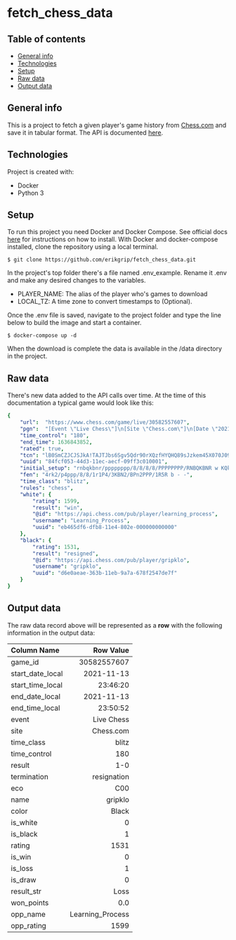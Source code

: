 # fetch_chess_data

## Table of contents
* [General info](#general-info)
* [Technologies](#technologies)
* [Setup](#setup)
* [Raw data](#raw-data)
* [Output data](#output-data)

## General info
This is a project to fetch a given player's game history from [Chess.com](https://www.chess.com) and save it in tabular format. The API is documented [here](https://www.chess.com/news/view/published-data-api).

## Technologies
Project is created with:
* Docker
* Python 3

## Setup
To run this project you need Docker and Docker Compose. See official docs [here](https://docs.docker.com/compose/install/) for instructions on how to install. With Docker and docker-compose installed, clone the repository using a local terminal.
```
$ git clone https://github.com/erikgrip/fetch_chess_data.git
```

In the project's top folder there's a file named .env_example. Rename it .env and make any desired changes to the variables.
* PLAYER_NAME: The alias of the player who's games to download
* LOCAL_TZ: A time zone to convert timestamps to (Optional).

Once the .env file is saved, navigate to the project folder and type the line below to build the image and start a container.
```
$ docker-compose up -d
```
When the download is complete the data is available in the /data directory in the project.

## Raw data
There's new data added to the API calls over time. At the time of this documentation a typical game would look like this:

```yaml
{
    "url":  "https://www.chess.com/game/live/30582557607",
    "pgn":  "[Event \"Live Chess\"]\n[Site \"Chess.com\"]\n[Date \"2021.11.13\"]\n[Round \"-\"]\n[White \"Learning_Process\"]\n[Black \"gripklo\"]\n[Result  \"1-0\"]\n[CurrentPosition \"4rk2/p4ppp/8/8/1r1P4/3KBN2/BPn2PPP/1R5R b - -\"]\n[Timezone \"UTC\"]\n[ECO \"C00\"]\n[ECOUrl \"https://www.chess.com/openings/French-Defense-Normal-Variation\"]\n[UTCDate \"2021.11.13\"]\n[UTCTime \"22:46:20\"]\n[WhiteElo \"1599\"]\n[BlackElo \"1531\"]\n[TimeControl \"180\"]\n[Termination \"Learning_Process won by resignation\"]\n[StartTime \"22:46:20\"]\n[EndDate \"2021.11.13\"]\n[EndTime \"22:50:52\"]\n[Link \"https://www.chess.com/game/live/30582557607\"]\n\n1. d4 {[%clk 0:02:57]} 1... e6 {[%clk 0:02:58.7]} 2. e4 {[%clk 0:02:56]} 2... d5 {[%clk 0:02:56.8]} 3. exd5 {[%clk 0:02:54]} 3... exd5 {[%clk 0:02:55.5]} 4. c4 {[%clk 0:02:53.9]} 4... Nf6 {[%clk 0:02:53.8]} 5. cxd5 {[%clk 0:02:52.7]} 5... Nxd5 {[%clk 0:02:52.4]} 6. Nc3 {[%clk 0:02:51.6]} 6... Be6 {[%clk 0:02:47.5]} 7. Nf3 {[%clk 0:02:50]} 7... Nc6 {[%clk 0:02:42]} 8. Qb3 {[%clk 0:02:45.8]} 8... Be7 {[%clk 0:02:25.5]} 9. Qxb7 {[%clk 0:02:44]} 9... Ncb4 {[%clk 0:01:59.5]} 10. Bb5+ {[%clk 0:02:39.5]} 10... c6 {[%clk 0:01:45.4]} 11. Bxc6+ {[%clk 0:02:37.6]} 11... Kf8 {[%clk 0:01:22.7]} 12. Nxd5 {[%clk 0:02:22.6]} 12... Nc2+ {[%clk 0:01:11.2]} 13. Ke2 {[%clk 0:02:20.8]} 13... Rb8 {[%clk 0:01:00.1]} 14. Qxe7+ {[%clk 0:02:15.1]} 14... Qxe7 {[%clk 0:00:56.5]} 15. Nxe7 {[%clk 0:02:14]} 15... Kxe7 {[%clk 0:00:54.7]} 16. Rb1 {[%clk 0:02:06]} 16... Bxa2 {[%clk 0:00:52.6]} 17. Bf4 {[%clk 0:02:00.7]} 17... Rbc8 {[%clk 0:00:46.4]} 18. Bb7 {[%clk 0:01:49.1]} 18... Rc4 {[%clk 0:00:35]} 19. Bd5 {[%clk 0:01:45.5]} 19... Rb4 {[%clk 0:00:26.8]} 20. Bxa2 {[%clk 0:01:43.3]} 20... Re8 {[%clk 0:00:20.8]} 21. Be3 {[%clk 0:01:36.5]} 21... Kf8 {[%clk 0:00:17.9]} 22. Kd3 {[%clk 0:01:33.8]} 1-0\n",
    "time_control": "180",
    "end_time": 1636843852,
    "rated": true,
    "tcn": "lB0SmCZJCJSJkA!TAJTJbs6Sgv5Qdr90rXQzfHYQHQ89sJzkem45X070J090abSicD56QX6AXJAzJi?8Du09mt",
    "uuid": "84fcf053-44d3-11ec-aecf-09ff3c010001",
    "initial_setup": "rnbqkbnr/pppppppp/8/8/8/8/PPPPPPPP/RNBQKBNR w KQkq - 0 1",
    "fen": "4rk2/p4ppp/8/8/1r1P4/3KBN2/BPn2PPP/1R5R b - -",
    "time_class": "blitz",
    "rules": "chess",
    "white": {
        "rating": 1599,
        "result": "win",
        "@id": "https://api.chess.com/pub/player/learning_process",
        "username": "Learning_Process",
        "uuid": "eb465df6-dfb8-11e4-802e-000000000000"
    },
    "black": {
        "rating": 1531,
        "result": "resigned",
        "@id": "https://api.chess.com/pub/player/gripklo",
        "username": "gripklo",
        "uuid": "d6e0aeae-363b-11eb-9a7a-678f2547de7f"
    }
}
```

## Output data
The raw data record above will be represented as a **row** with the following information in the output data:

| Column Name       |   Row Value      |
|:---               |----:             |
| game_id           | 30582557607      |
| start_date_local  | 2021-11-13       |
| start_time_local  | 23:46:20         |
| end_date_local    | 2021-11-13       |
| end_time_local    | 23:50:52         |
| event             | Live Chess       |
| site              | Chess.com        |
| time_class        | blitz            |
| time_control      | 180              |
| result            | 1-0              |
| termination       | resignation      |
| eco               | C00              |
| name              | gripklo          |
| color             | Black            |
| is_white          | 0                |
| is_black          | 1                |
| rating            | 1531             |
| is_win            | 0                |
| is_loss           | 1                |
| is_draw           | 0                |
| result_str        | Loss             |
| won_points        | 0.0              |
| opp_name          | Learning_Process |
| opp_rating        | 1599             |
